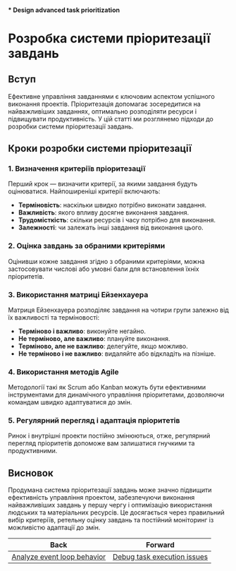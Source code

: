 #### * Design advanced task prioritization

# Розробка системи пріоритезації завдань

## Вступ
Ефективне управління завданнями є ключовим аспектом успішного виконання проектів. Пріоритезація допомагає зосередитися на найважливіших завданнях, оптимально розподіляти ресурси і підвищувати продуктивність. У цій статті ми розглянемо підходи до розробки системи пріоритезації завдань.

## Кроки розробки системи пріоритезації

### 1. Визначення критеріїв пріоритезації
Перший крок — визначити критерії, за якими завдання будуть оцінюватися. Найпоширеніші критерії включають:

- **Терміновість**: наскільки швидко потрібно виконати завдання.
- **Важливість**: якого впливу досягне виконання завдання.
- **Трудомісткість**: скільки ресурсів і часу потрібно для виконання.
- **Залежності**: чи залежать інші завдання від виконання цього.

### 2. Оцінка завдань за обраними критеріями
Оцінивши кожне завдання згідно з обраними критеріями, можна застосовувати числові або умовні бали для встановлення їхніх пріоритетів.

### 3. Використання матриці Ейзенхауера
Матриця Ейзенхауера розподіляє завдання на чотири групи залежно від їх важливості та терміновості:
- **Терміново і важливо**: виконуйте негайно.
- **Не терміново, але важливо**: плануйте виконання.
- **Терміново, але не важливо**: делегуйте, якщо можливо.
- **Не терміново і не важливо**: видаляйте або відкладіть на пізніше.

### 4. Використання методів Agile
Методології такі як Scrum або Kanban можуть бути ефективними інструментами для динамічного управління пріоритетами, дозволяючи командам швидко адаптуватися до змін.

### 5. Регулярний перегляд і адаптація пріоритетів
Ринок і внутрішні проекти постійно змінюються, отже, регулярний перегляд пріоритетів допоможе вам залишатися гнучкими та продуктивними.

## Висновок
Продумана система пріоритезації завдань може значно підвищити ефективність управління проектом, забезпечуючи виконання найважливіших завдань у першу чергу і оптимізацію використання людських та матеріальних ресурсів. Це досягається через правильний вибір критеріїв, ретельну оцінку завдань та постійний моніторинг із можливістю адаптації до змін.

| Back | Forward |
|---|---|
| [Analyze event loop behavior](/ua/senior/nodejs/analyze-event-loop-behavior.md)  | [Debug task execution issues](/ua/senior/nodejs/debugging-task-execution-problems.md) |